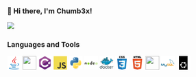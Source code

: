 ### :wave: Hi there, I'm Chumb3x!

<div align="left">
  <img width="35%" src="https://github-contribution-stats.vercel.app/api/?username=jonesdevelopment&count_private=true&theme=darcula">
</div>

### Languages and Tools
<div>
  <img src="https://raw.githubusercontent.com/devicons/devicon/master/icons/java/java-original.svg" height=32 width=32>
  <img src="https://www.vectorlogo.zone/logos/kotlinlang/kotlinlang-icon.svg" height=32 width=32>
  <img src="https://raw.githubusercontent.com/devicons/devicon/master/icons/csharp/csharp-original.svg" height=32 width=32>
  <img src="https://raw.githubusercontent.com/devicons/devicon/master/icons/javascript/javascript-original.svg" height=32 width=32>
  <img src="https://raw.githubusercontent.com/devicons/devicon/master/icons/python/python-original.svg" height=32 width=32>
  <img src="https://raw.githubusercontent.com/devicons/devicon/master/icons/nodejs/nodejs-original-wordmark.svg" height=32 width=32>
  <img src="https://raw.githubusercontent.com/devicons/devicon/master/icons/docker/docker-original-wordmark.svg" height=32 width=32>
  <img src="https://raw.githubusercontent.com/devicons/devicon/master/icons/css3/css3-original-wordmark.svg" height=32 width=32>
  <img src="https://raw.githubusercontent.com/devicons/devicon/master/icons/html5/html5-original-wordmark.svg" height=32 width=32>
  <img src="https://www.vectorlogo.zone/logos/git-scm/git-scm-icon.svg" height=32 width=32>
  <img src="https://raw.githubusercontent.com/devicons/devicon/master/icons/mysql/mysql-original-wordmark.svg" height=32 width=32>
  <img src="https://raw.githubusercontent.com/devicons/devicon/master/icons/ubuntu/ubuntu-plain.svg" height=32 width=32>
</div>
